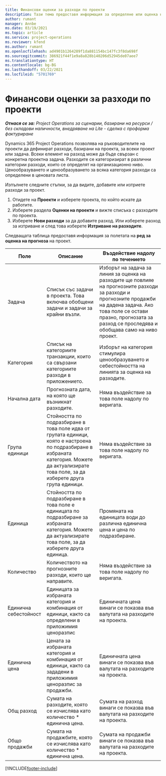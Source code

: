 ```yaml
---
title: Финансови оценки за разходи по проекти
description: Тази тема предоставя информация за определяне или оценка на разходи, базирани на проекти.
author: rumant
manager: Annbe
ms.date: 03/19/2021
ms.topic: article
ms.service: project-operations
ms.reviewer: kfend
ms.author: rumant
ms.openlocfilehash: ad4901b1264289f1da881154bc147fc3f8da698f
ms.sourcegitcommit: 386921f44f1e9a8a828b140206d52945de07aee7
ms.translationtype: HT
ms.contentlocale: bg-BG
ms.lasthandoff: 03/22/2021
ms.locfileid: "5701769"
---
```

# <a name="financial-estimates-for-expenses-on-projects"></a>Финансови оценки за разходи по проекти
_**Отнася се за:** Project Operations за сценарии, базирани на ресурси / без складови наличности, внедряване на Lite - сделка с проформа фактуриране_

Dynamics 365 Project Operations позволява на ръководителите на проекти да дефинират разходи, базирани на проекта, за всеки проект или задача. Всеки елемент на разход може да бъде свързан с конкретна проектна задача. Разходите се категоризират в различни категории разходи, които се определят на организационно ниво. Ценообразуването и ценообразуването за всяка категория разходи са определени в ценовата листа. 

Изпълнете следните стъпки, за да видите, добавите или изтриете разходи за проект.

1. Отидете на **Проекти** и изберете проекта, по който искате да работите.
2. Изберете раздела **Оценки на проекти** и вижте списъка с разходите по проекта.
3. Изберете **Нови разходи** за да добавите разход. Или изберете разход за изтриване и след това изберете **Изтриване на разходите**.

Следващата таблица предоставя информация за полетата на **ред за оценка на прогноза** на проект. 

| **Поле** | **Описание** | **Въздействие надолу по течението** |
| --- | --- | --- |
| Задача | Списък със задачи в проекта. Това включва обобщени задачи и задачи за крайни възли. | Изборът на задача за линия за оценка на разходите ще повлияе на прогнозните разходи за разходи и прогнозните продажби на дадена задача. Ако това поле се остави празно, прогнозата за разход се проследява и обобщава само на ниво проект. |
| Категория | Списък на категориите транзакции, които са свързани категориите разходи в приложението. | Изборът на категория стимулира ценообразуването и себестойността на линията за оценка на разходите. |
| Начална дата | Прогнозната дата, на която ще възникнат разходите. | Няма въздействие за това поле надолу по веригата. |
| Група единици | Стойността по подразбиране в това поле идва от групата единици, която е настроена по подразбиране в избраната категория. Можете да актуализирате това поле, за да изберете друга група единици. | Няма въздействие за това поле надолу по веригата. |
| Единица | Стойността по подразбиране в това поле е единицата по подразбиране за избраната категория. Можете да актуализирате това поле, за да изберете друга единица. | Промяната на единицата води до различна единична цена и цена по подразбиране. |
| Количество | Количеството на прогнозните разходи, които ще направите. | Няма въздействие за това поле надолу по веригата. |
| Единична себестойност | Единицата за избраната категория и комбинация от единици, както са определени в приложимия ценоразпис | Единичната цена винаги се показва във валутата на разходите на проекта. |
| Единична цена | Цената за избраната категория и комбинация от единици, както са зададени в приложимия ценоразпис за продажби. | Единичната цена винаги се показва във валутата на разходите на проекта. |
| Общ разход | Сумата на разходите, която се изчислява като количество \* единична цена.| Сумата на разход винаги се показва във валутата на разходите на проекта. |
| Общо продажби | Сумата на продажбите, която се изчислява като количество \* единична цена. | Сумата на продажби винаги се показва във валутата на разходите на проекта. |


[!INCLUDE[footer-include](../includes/footer-banner.md)]

